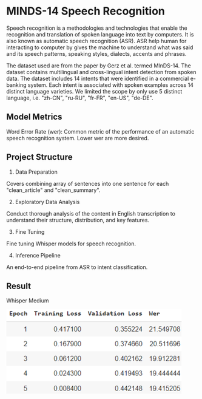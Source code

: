 # MINDS-14 Speech Recognition

Speech recognition is a methodologies and technologies that enable the recognition and translation of spoken language into text by computers. It is also known as automatic speech recognition (ASR). ASR help human for interacting to computer by gives the machine to understand what was said and its speech patterns, speaking styles, dialects, accents and phrases.

The dataset used are from the paper by Gerz et al. termed MInDS-14. The dataset contains multilingual and cross-lingual intent detection from spoken data. The dataset includes 14 intents that were identified in a commercial e-banking system. Each intent is associated with spoken examples across 14 distinct language varieties. We limited the scope by only use 5 distinct language, i.e. "zh-CN", "ru-RU", "fr-FR", "en-US", "de-DE".

## Model Metrics
Word Error Rate (wer): Common metric of the performance of an automatic speech recognition system. Lower wer are more desired.

## Project Structure
1. Data Preparation

Covers combining array of sentences into one sentence for each "clean_article" and "clean_summary".

2. Exploratory Data Analysis

Conduct thorough analysis of the content in English transcription to understand their structure, distribution, and key features.

3. Fine Tuning

Fine tuning Whisper models for speech recognition.

4. Inference Pipeline

An end-to-end pipeline from ASR to intent classification.

## Result
Whisper Medium

![alt text](https://github.com/andreanstev/MINDS-14_Speech_Recognition/blob/main/image/Screenshot%202024-08-07%20151109.png?raw=true)
